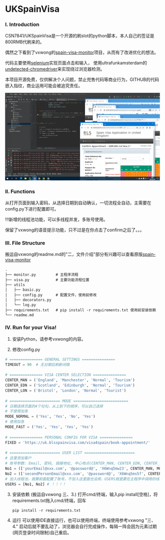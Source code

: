 # UKSpainVisa
### I. Introduction
CSN7841/UKSpainVisa是一个开源的刷slot的python脚本，本人自己的签证是800RMB代刷来的。

偶然之下看到了vxwong的[spain-visa-monitor](https://github.com/vxwong/spain-visa-monitor)项目，从而有了改进优化的想法。

代码主要使用[selenium](https://github.com/SeleniumHQ/selenium)实现页面点击和输入，
使用ultrafunkamsterdam的[undetected-chromedriver](https://github.com/ultrafunkamsterdam/undetected-chromedriver)来实现绕过浏览器检测。

本项目开源免费，仅供解决个人问题，禁止兜售代码等商业行为，GITHUB的代码嵌入指纹，商业运用可能会被追究责任。

![Running](./pics/shows.png)

### II. Functions
从打开页面到输入密码，从选择日期到自动确认，一切流程全自动，主需要在config.py下进行配置即可。

!!!新增的线程池功能，可以多线程并发，多账号使用。

保留了vxwong的语音提示功能，只不过是在你点击了confirm之后了。。。

### III. File Structure
搬运自vxwong的readme.md的"二，文件介绍"部分有兴趣可以查看原版[spain-visa-monitor](https://github.com/vxwong/spain-visa-monitor)
```text
.
├── monitor.py         # 主程序流程
├── visa.py            # 主要功能流程位置
├── utils
│   ├── basic.py       
│   ├── config.py      # 配置文件，使用前修改
│   ├── decorators.py
│   └── log.py
├── requirements.txt   # pip install -r requirements.txt 使用前安装依赖
└── readme.md
```

### IV. Run for your Visa!

1. 安装Python，请参考vxwong的内容。

3. 修改config.py

```python
# =============== GENERAL SETTINGS ===============
TIMEOUT = 90  # 无日期后刷新间隔

# =============== VISA CENTER SELECTION ===============
CENTER_MAN = ('England', 'Manchester', 'Normal', 'Tourism')
CENTER_EDN = ('Scotland', 'Edinburgh', 'Normal', 'Tourism')
CENTER_LON = ('Bristol', 'London', 'Normal', 'Tourist')

# ======================= MODE =========================
# 日期选择页面的4个勾勾，从上到下的顺序，可以自己选择
# 不使用加急
MODE_NORMAL = ('Yes', 'Yes', 'No', 'Yes')
# 使用加急
MODE_FAST = ('Yes', 'Yes', 'Yes', 'Yes')

# =============== PERSONAL CONFIG FOR VISA ===============
FIXED = 'https://uk.blsspainvisa.com/visa4spain/book-appointment/'

# ======================= USER LIST =======================
# 这里添加客户
# 账号参数: Email, 密码, 链接地址, 中心地点(CENTER_MAN, CENTER_EDN, CENTER_LON), 是否优先(MODE_NORMAL, MODE_FAST), None是启动线程池的默认参数
No1 = (['yourEmail@xxx.com', '@password@', 'X6Wnq5mw23', CENTER_MAN, MODE_FAST], None) # None 必须保留线程池参数
No2 = (['secondPersonEmail@xxx.com', '@password@', 'X6Wnq5ms5f', CENTER_EDN, MODE_NORMAL], None)
# 加入线程池，就算前面配置了账号，不加入这里面也没用，USERS就是要在主程序中调用的线程池
USERS = [No1, No2] # ！！！！
```

3. 安装依赖
   (搬运自vxwong 三、3.)
    打开cmd/终端，输入pip install[空格]，将requirements.txt拖入cmd/终端，回车
    ```shell
    pip install -r requirements.txt
    ```
4. 运行
   可以使用IDE直接运行，也可以使用终端，终端使用参考vxwong "三、4."
   启动后就不要乱动了，浏览器会自行完成操作，每隔一阵会因为元素过期(网页登录时间限制)自己重启。
